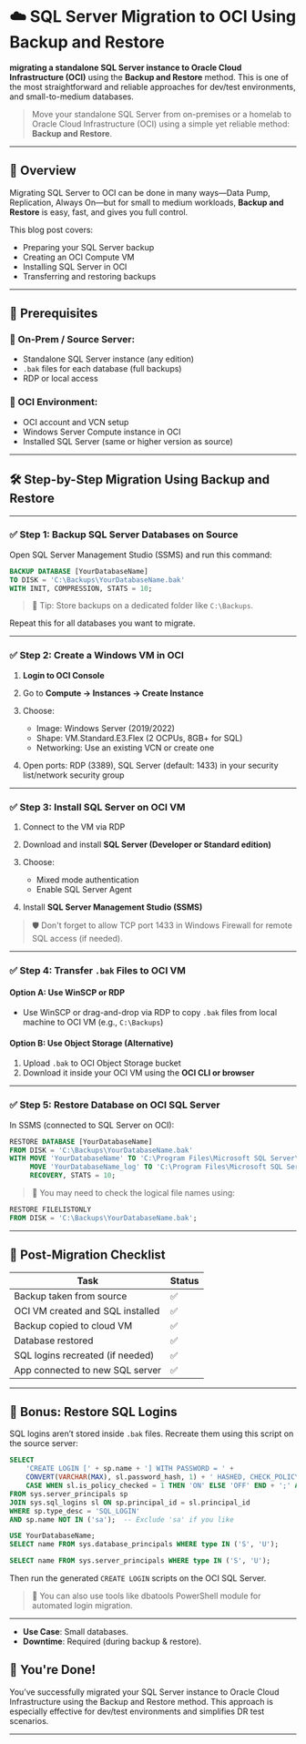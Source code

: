 # ☁️ SQL Server Migration to OCI Using Backup and Restore

**migrating a standalone SQL Server instance to Oracle Cloud Infrastructure (OCI)** using the **Backup and Restore** method. This is one of the most straightforward and reliable approaches for dev/test environments, and small-to-medium databases.

> Move your standalone SQL Server from on-premises or a homelab to Oracle Cloud Infrastructure (OCI) using a simple yet reliable method: **Backup and Restore**.

---

## 📌 Overview

Migrating SQL Server to OCI can be done in many ways—Data Pump, Replication, Always On—but for small to medium workloads, **Backup and Restore** is easy, fast, and gives you full control.

This blog post covers:

* Preparing your SQL Server backup
* Creating an OCI Compute VM
* Installing SQL Server in OCI
* Transferring and restoring backups

---

## 🧱 Prerequisites

### 🔹 On-Prem / Source Server:

* Standalone SQL Server instance (any edition)
* `.bak` files for each database (full backups)
* RDP or local access

### 🔹 OCI Environment:

* OCI account and VCN setup
* Windows Server Compute instance in OCI
* Installed SQL Server (same or higher version as source)

---

## 🛠️ Step-by-Step Migration Using Backup and Restore

---

### ✅ Step 1: Backup SQL Server Databases on Source

Open SQL Server Management Studio (SSMS) and run this command:

```sql
BACKUP DATABASE [YourDatabaseName]
TO DISK = 'C:\Backups\YourDatabaseName.bak'
WITH INIT, COMPRESSION, STATS = 10;
```

> 📁 Tip: Store backups on a dedicated folder like `C:\Backups`.

Repeat this for all databases you want to migrate.

---

### ✅ Step 2: Create a Windows VM in OCI

1. **Login to OCI Console**
2. Go to **Compute → Instances → Create Instance**
3. Choose:

   * Image: Windows Server (2019/2022)
   * Shape: VM.Standard.E3.Flex (2 OCPUs, 8GB+ for SQL)
   * Networking: Use an existing VCN or create one
4. Open ports: RDP (3389), SQL Server (default: 1433) in your security list/network security group

---

### ✅ Step 3: Install SQL Server on OCI VM

1. Connect to the VM via RDP
2. Download and install **SQL Server (Developer or Standard edition)**
3. Choose:

   * Mixed mode authentication
   * Enable SQL Server Agent
4. Install **SQL Server Management Studio (SSMS)**

> 🛡️ Don't forget to allow TCP port 1433 in Windows Firewall for remote SQL access (if needed).

---

### ✅ Step 4: Transfer `.bak` Files to OCI VM

#### Option A: Use WinSCP or RDP

* Use WinSCP or drag-and-drop via RDP to copy `.bak` files from local machine to OCI VM (e.g., `C:\Backups`)

#### Option B: Use Object Storage (Alternative)

1. Upload `.bak` to OCI Object Storage bucket
2. Download it inside your OCI VM using the **OCI CLI or browser**

---

### ✅ Step 5: Restore Database on OCI SQL Server

In SSMS (connected to SQL Server on OCI):

```sql
RESTORE DATABASE [YourDatabaseName]
FROM DISK = 'C:\Backups\YourDatabaseName.bak'
WITH MOVE 'YourDatabaseName' TO 'C:\Program Files\Microsoft SQL Server\MSSQL15.MSSQLSERVER\MSSQL\DATA\YourDatabaseName.mdf',
     MOVE 'YourDatabaseName_log' TO 'C:\Program Files\Microsoft SQL Server\MSSQL15.MSSQLSERVER\MSSQL\DATA\YourDatabaseName_log.ldf',
     RECOVERY, STATS = 10;
```

> 📎 You may need to check the logical file names using:

```sql
RESTORE FILELISTONLY
FROM DISK = 'C:\Backups\YourDatabaseName.bak';
```

---

## 🔄 Post-Migration Checklist

| Task                             | Status |
| -------------------------------- | ------ |
| Backup taken from source         | ✅      |
| OCI VM created and SQL installed | ✅      |
| Backup copied to cloud VM        | ✅      |
| Database restored                | ✅      |
| SQL logins recreated (if needed) | ✅      |
| App connected to new SQL server  | ✅      |

---

## 🔐 Bonus: Restore SQL Logins

SQL logins aren’t stored inside `.bak` files. Recreate them using this script on the source server:

```sql
SELECT
    'CREATE LOGIN [' + sp.name + '] WITH PASSWORD = ' +
    CONVERT(VARCHAR(MAX), sl.password_hash, 1) + ' HASHED, CHECK_POLICY = ' +
    CASE WHEN sl.is_policy_checked = 1 THEN 'ON' ELSE 'OFF' END + ';' AS CreateLoginScript
FROM sys.server_principals sp
JOIN sys.sql_logins sl ON sp.principal_id = sl.principal_id
WHERE sp.type_desc = 'SQL_LOGIN'
AND sp.name NOT IN ('sa');  -- Exclude 'sa' if you like
```


```sql db users
USE YourDatabaseName;
SELECT name FROM sys.database_principals WHERE type IN ('S', 'U');
```
```sql Server-level login
SELECT name FROM sys.server_principals WHERE type IN ('S', 'U');
```


Then run the generated `CREATE LOGIN` scripts on the OCI SQL Server.

> 🔁 You can also use tools like dbatools PowerShell module for automated login migration.

---

* **Use Case**: Small databases.
* **Downtime**: Required (during backup & restore).

## 🚀 You're Done!

You’ve successfully migrated your SQL Server instance to Oracle Cloud Infrastructure using the Backup and Restore method. This approach is especially effective for dev/test environments and simplifies DR test scenarios.

---
